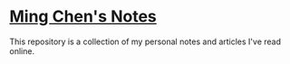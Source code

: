 # [Ming Chen's Notes](https://mingchen0919.github.io/mc_notes/)


This repository is a collection of my personal notes and articles I've read online.
